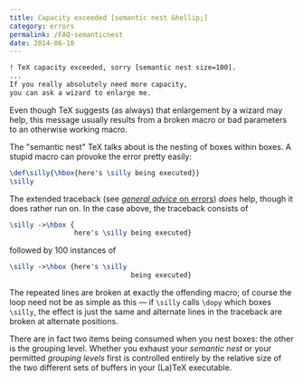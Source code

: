 ```yaml
---
title: Capacity exceeded [semantic nest &hellip;]
category: errors
permalink: /FAQ-semanticnest
date: 2014-06-10
---
```


```latex
! TeX capacity exceeded, sorry [semantic nest size=100].
...
If you really absolutely need more capacity,
you can ask a wizard to enlarge me.
```
Even though TeX suggests (as always) that enlargement by a wizard
may help, this message usually results from a broken macro or bad
parameters to an otherwise working macro.

The "semantic nest" TeX talks about is the nesting
of boxes within boxes.  A stupid macro can provoke the error pretty
easily:
```latex
\def\silly{\hbox{here's \silly being executed}}
\silly
```
The extended traceback
(see [_general advice_ on errors](FAQ-erroradvice))
_does_ help, though it does rather run on.  In the case above,
the traceback consists of
```latex
\silly ->\hbox {
                here's \silly being executed}
```
followed by 100 instances of
<!-- {% raw %} -->
```latex
\silly ->\hbox {here's \silly 
                              being executed}
```
<!-- {% endraw %} -->
The repeated lines are broken at exactly the offending macro; of
course the loop need not be as simple as this&nbsp;&mdash; if `\silly` calls
`\dopy` which boxes `\silly`, the effect is just the same and
alternate lines in the traceback are broken at alternate positions.

There are in fact two items being consumed when you nest boxes: the
other is the grouping level.  Whether you exhaust your 
_semantic nest_ or your permitted _grouping levels_ first is
controlled entirely by the relative size of the two different sets of
buffers in your (La)TeX executable.

